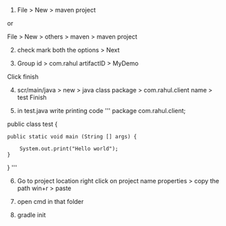 1) File > New > maven project

or

File > New > others > maven > maven project


2) check mark both the options > Next

3) Group id > com.rahul
artifactID > MyDemo

Click finish

4) scr/main/java > new > java class
package > com.rahul.client
name > test
Finish

5) in test.java write printing code
'''
package com.rahul.client;

public class test {
	
	public static void main (String [] args) {
		
		System.out.print("Hello world");
	}

}
'''


6) Go to project location
right click on project name
properties > copy the path
win+r > paste


7) open cmd in that folder

8) gradle init
